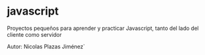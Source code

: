 # javascript
Proyectos pequeños para aprender y practicar Javascript, tanto del lado del cliente como servidor

Autor: Nicolas Plazas Jiménez`
